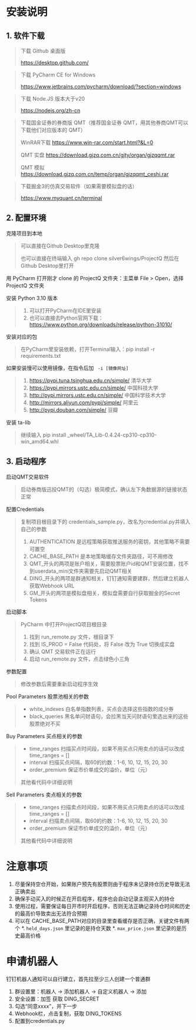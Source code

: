 # 安装说明

## 1. 软件下载

> 下载 Github 桌面版
> 
> https://desktop.github.com/

> 下载 PyCharm CE for Windows
> 
> https://www.jetbrains.com/pycharm/download/?section=windows

> 下载 Node.JS 版本大于v20
> 
> https://nodejs.org/zh-cn

> 下载国金证券的券商版 QMT（推荐国金证券 QMT，用其他券商QMT可以下载他们对应版本的 QMT）
>
> WinRAR下载 https://www.win-rar.com/start.html?&L=0
> 
> QMT 实盘 https://download.gjzq.com.cn/gjty/organ/gjzqqmt.rar
> 
> QMT 模拟 https://download.gjzq.com.cn/temp/organ/gjzqqmt_ceshi.rar

> 下载掘金3的仿真交易软件（如果需要模拟盘的话）
> 
> https://www.myquant.cn/terminal

## 2. 配置环境

克隆项目到本地

> 可以直接在Github Desktop里克隆
> 
> 也可以直接在终端输入 gh repo clone silver6wings/ProjectQ 然后在Github Desktop里打开

用 PyCharm 打开刚才 clone 的 ProjectQ 文件夹：主菜单 File > Open，选择 ProjectQ 文件夹

安装 Python 3.10 版本
 
> 1. 可以打开PyCharm在IDE里安装
> 2. 也可以直接去Python官网下载：https://www.python.org/downloads/release/python-31010/

安装对应的包
 
> 在PyCharm里安装依赖，打开Terminal输入：pip install -r requirements.txt

如果安装慢可以使用镜像，在指令后加 ` -i [镜像网址]` 

> 1) https://pypi.tuna.tsinghua.edu.cn/simple/ 清华大学
> 2) https://pypi.mirrors.ustc.edu.cn/simple/ 中国科技大学
> 3) http://pypi.mirrors.ustc.edu.cn/simple/ 中国科学技术大学
> 4) http://mirrors.aliyun.com/pypi/simple/ 阿里云
> 5) http://pypi.douban.com/simple/ 豆瓣

安装 ta-lib

> 继续输入 pip install _wheel/TA_Lib-0.4.24-cp310-cp310-win_amd64.whl

## 3. 启动程序

启动QMT交易软件

> 启动券商版迅投QMT的（勾选）极简模式，确认左下角数据源的链接状态正常

配置Credentials

> 复制项目根目录下的 credentials_sample.py，改名为credential.py并填入自己的参数
> 
> 1. AUTHENTICATION 是远程策略获取推送服务的密钥，其他策略不需要可置空
> 2. CACHE_BASE_PATH 是本地策略缓存文件夹路径，可不用修改
> 3. QMT_开头的两项是账户相关，需要股票账户id和QMT安装位置，找不到userdata_mini文件夹需要先启动QMT相关
> 4. DING_开头的两项是群通知相关，钉钉通知需要建群，然后建立机器人获取Webhook URL
> 5. GM_开头的两项是模拟盘相关，模拟盘需要自行获取掘金的Secret Tokens

启动脚本

> PyCharm 中打开ProjectQ项目根目录
> 
> 1. 找到 run_remote.py 文件，根目录下
> 2. 找到 IS_PROD = False 代码处，将 False 改为 True 切换成实盘
> 3. 确认 QMT 交易软件正在运行
> 4. 启动 run_remote.py 文件，点击绿色小三角

参数配置

> 修改参数后需要重新启动程序生效

Pool Parameters 股票池相关的参数

> * white_indexes 白名单指数列表，买点会选择这些指数的成分券
> * black_queries 黑名单问财语句，会拉黑当天问财语句里选出来的这些股票绝对不买

Buy Parameters 买点相关的参数

> * time_ranges 扫描买点时间段，如果不用买点只用卖点的话可以改成 time_ranges = []
> * interval 扫描买点间隔，取60的约数：1-6, 10, 12, 15, 20, 30
> * order_premium 保证市价单成交的溢价，单位（元）
> 
> 其他看代码中详细说明


Sell Parameters 卖点相关的参数

> * time_ranges 扫描卖点时间段，如果不用买点只用卖点的话可以改成 time_ranges = []
> * interval 扫描卖点间隔，取60的约数：1-6, 10, 12, 15, 20, 30
> * order_premium 保证市价单成交的溢价，单位（元）
> 
> 其他看代码中详细说明
 
# 注意事项

1. 尽量保持空仓开始，如果账户预先有股票则由于程序未记录持仓历史导致无法正确卖出
2. 确保手动买入的时候正在开启程序，程序也会自动记录主观买入的持仓
3. 使用过程，需要保证每日开市时开启程序，否则无法正确记录持仓时间和历史的最高价导致卖出无法符合预期
4. 可以在 CACHE_BASE_PATH对应的目录里查看缓存是否正确，关键文件有两个
   *. `held_days.json` 里记录的是持仓天数
   *. `max_price.json` 里记录的是历史最高价格

# 申请机器人

钉钉机器人通知可以自行建立，首先拉至少三人创建一个普通群

1. 群设置里：机器人 -> 添加机器人 -> 自定义机器人 -> 添加
2. 安全设置：加签 获取 DING_SECRET
3. 勾选“同意xxxx”，并下一步
4. Webhook栏，点击复制，获取 DING_TOKENS
5. 配置到credentials.py

